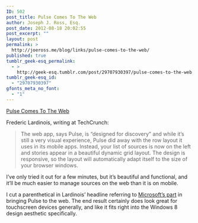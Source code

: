 ```yaml
---
ID: 502
post_title: Pulse Comes To The Web
author: Joseph J. Ross, Esq.
post_date: 2012-08-18 20:02:55
post_excerpt: ""
layout: post
permalink: >
  http://joeross.me/blog/links/pulse-comes-to-the-web/
published: true
tumblr_geek-esq_permalink:
  - >
    http://geek-esq.tumblr.com/post/29707930397/pulse-comes-to-the-web
tumblr_geek-esq_id:
  - "29707930397"
gfonts_meta_no_font:
  - "1"
---
```

<a href='http://techcrunch.com/2012/08/09/pulse-web-launch/'>Pulse Comes To The Web</a><div class="link_description"><p>Frederic Lardinois, writing at TechCrunch:</p>

<blockquote>
  <p>The web app, says Pulse, is “designed for discovery” and while it’s still a very visual experience, Pulse did away with the row layout it uses in its mobile apps. Instead, your list of sources is now on the left and stories appear in a beautiful dynamic grid layout. The design is responsive, so the layout will automatically adapt itself to the size of your browser windows.</p>
</blockquote>

<p>I’ve only tried it out for a few minutes, but it’s beautiful and functional, and it’ll be much easier to manage sources on the web than it is on mobile.</p>

<p>I cut a parenthetical in Lardinois’ headline referring to <a href="http://windowsteamblog.com/ie/b/ie/archive/2012/08/09/with-internet-explorer-10-pulse-comes-to-the-web.aspx" target="_blank">Microsoft’s part</a> in bringing Pulse to the web. The end result certainly does look great for touchscreen devices generally, and like it fits right into the Windows 8 design aesthetic specifically.</p></div>